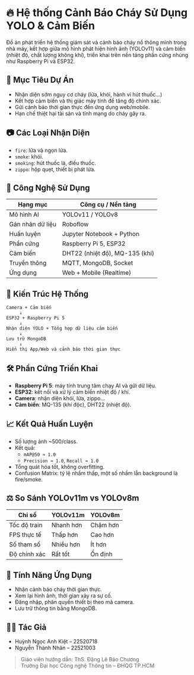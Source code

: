 # 🔥 Hệ thống Cảnh Báo Cháy Sử Dụng YOLO & Cảm Biến

Đồ án phát triển hệ thống giám sát và cảnh báo cháy nổ thông minh trong nhà máy, kết hợp giữa mô hình phát hiện hình ảnh (YOLOv11) và cảm biến (nhiệt độ, chất lượng không khí), triển khai trên nền tảng phần cứng nhúng như Raspberry Pi và ESP32.

## 🎯 Mục Tiêu Dự Án

- Nhận diện sớm nguy cơ cháy (lửa, khói, hành vi hút thuốc...)
- Kết hợp cảm biến và thị giác máy tính để tăng độ chính xác.
- Gửi cảnh báo thời gian thực đến ứng dụng web/mobile.
- Hạn chế thiệt hại tài sản và tính mạng do cháy gây ra.

## 📷 Các Loại Nhận Diện

- `fire`: lửa và ngọn lửa.
- `smoke`: khói.
- `smoking`: hút thuốc lá, điếu thuốc.
- `zippo`: hộp quẹt, thiết bị phát lửa.

## 🧠 Công Nghệ Sử Dụng

| Hạng mục         | Công cụ / Nền tảng           |
|------------------|------------------------------|
| Mô hình AI       | YOLOv11 / YOLOv8             |
| Gán nhãn dữ liệu | Roboflow                     |
| Huấn luyện       | Jupyter Notebook + Python    |
| Phần cứng        | Raspberry Pi 5, ESP32        |
| Cảm biến         | DHT22 (nhiệt độ), MQ-135 (khí) |
| Truyền thông     | MQTT, MongoDB, Socket        |
| Ứng dụng         | Web + Mobile (Realtime)      |

## 🧱 Kiến Trúc Hệ Thống

```
Camera + Cảm biến
     ↓
ESP32 + Raspberry Pi 5
     ↓
Nhận diện YOLO + Tổng hợp dữ liệu cảm biến
     ↓
Lưu trữ MongoDB
     ↓
Hiển thị App/Web và cảnh báo thời gian thực
```

## 🛠️ Phần Cứng Triển Khai

- **Raspberry Pi 5**: máy tính trung tâm chạy AI và gửi dữ liệu.
- **ESP32**: kết nối và xử lý cảm biến nhiệt độ / khí.
- **Camera**: nhận diện khói, lửa, zippo...
- **Cảm biến**: MQ-135 (khí độc), DHT22 (nhiệt độ).

## 📈 Kết Quả Huấn Luyện

- Số lượng ảnh ~500/class.
- Kết quả:
  - `mAP@50 ≈ 1.0`
  - `Precision ≈ 1.0`, `Recall ≈ 1.0`
- Tổng quát hóa tốt, không overfitting.
- Confusion Matrix: tỷ lệ nhầm thấp, một số nhầm lẫn background là fire/smoke.

## ⚖️ So Sánh YOLOv11m vs YOLOv8m

| Chỉ số           | YOLOv11m     | YOLOv8m        |
|------------------|--------------|----------------|
| Tốc độ train     | Nhanh hơn    | Chậm hơn       |
| FPS thực tế      | Thấp hơn     | Cao hơn        |
| Số tham số       | Nhiều hơn    | Ít hơn         |
| Độ chính xác     | Rất tốt      | Ổn định        |

## 📲 Tính Năng Ứng Dụng

- Nhận cảnh báo cháy thời gian thực.
- Xem lại hình ảnh, thời gian xảy ra sự cố.
- Đăng nhập, phân quyền thiết bị theo mã camera.
- Lưu trữ thông tin bằng MongoDB.

## 👨‍💻 Tác Giả

- Huỳnh Ngọc Anh Kiệt – 22520718  
- Nguyễn Thành Nhân – 22521003  
> Giáo viên hướng dẫn: ThS. Đặng Lê Bảo Chương  
> Trường Đại học Công nghệ Thông tin – ĐHQG TP.HCM
